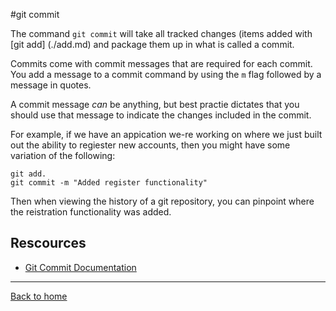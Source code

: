 #git commit

The command `git commit` will take all tracked changes (items added with [git add] (./add.md) and package them up in what is called a commit.

Commits come with commit messages that are required for each commit. You add a message to a commit command by using the `m` flag followed by a message in quotes.

A commit message _can_ be anything, but best practie dictates that you should use that message to indicate the changes included in the commit.

For example, if we have an appication we-re working on where we just built out the ability to regiester new accounts, then you might have some variation of the following:

```
git add.
git commit -m "Added register functionality"
```

Then when viewing the history of a git repository, you can pinpoint where the reistration functionality was added. 

## Rescources

- [Git Commit Documentation](https://git-scm.com/docs/git-commit)

---

[Back to home](../README.md)